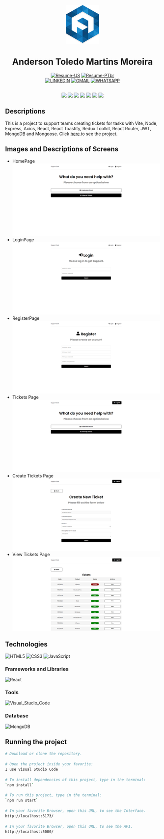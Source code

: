 <div align="center">

![Logo](./docs/logo/favicon.png)

# Anderson Toledo Martins Moreira

[![Resume-US](https://img.shields.io/badge/RESUME_US-3776AB?style=for-the-badge&logo=libreofficewriter&logoColor=white)](https://docs.google.com/document/d/1I8T4Mkb61NsTKN14ZbT1mnQKAc9LqiiPtgrYf9ayH1c/edit?usp=sharing)
[![Resume-PTbr](https://img.shields.io/badge/RESUME_PT_br-007C3C?style=for-the-badge&logo=libreofficewriter&logoColor=white)](https://docs.google.com/document/d/1vnFlRP3myxexgHk5Y6XaCKQGETPQwCygPZqGSblwCXg/edit?usp=sharing)
<br/>
[![LINKEDIN](https://img.shields.io/badge/Linkedin-0A66C2?style=for-the-badge&logo=linkedin&logoColor=white)](https://www.linkedin.com/in/atmmoreira)
[![GMAIL](https://img.shields.io/badge/Gmail-EE2624?style=for-the-badge&logo=gmail&logoColor=white)](mailto:atmmoreira.rj@gmail.com?subject=From%20GitHub&cc=atmmoreira.rj@gmail&body=Hi,%20there.%20Found%20you%20from%20GitHub.)
[![WHATSAPP](https://img.shields.io/badge/Whatsapp-34A853?style=for-the-badge&logo=whatsapp&logoColor=white)](https://api.whatsapp.com/send?phone=5521992890362)

</div>

<br >
<!-- References for Create budgets :: https://shields.io/category/build -->
<div align="center">
  <img src="https://img.shields.io/static/v1?label=STATUS&message=complete&color=green&style=for-the-badge"/>
  <img src="https://img.shields.io/static/v1?label=node&message=18&color=darkblue&style=for-the-badge"/>
  <img src="https://img.shields.io/static/v1?label=React&message=18.2.0&color=blue&style=for-the-badge"/>
  <img src="https://img.shields.io/static/v1?label=React Router&message=9.1&color=lightblue&style=for-the-badge"/>
  <img src="https://img.shields.io/static/v1?label=MongoDB&message=6.7&color=lightgray&style=for-the-badge"/>
  <img src="https://img.shields.io/static/v1?label=Mongoose&message=8.4&color=yellow&style=for-the-badge"/>
  <img src="https://img.shields.io/static/v1?label=Express.js&message=4.19&color=red&style=for-the-badge"/>
</div>

## Descriptions

This is a project to support teams creating tickets for tasks with Vite, Node, Express, Axios, React, React Toastify, Redux Toolkit, React Router, JWT, MongoDB and Mongoose. Click <a href="https://project-github-finder-react-vite.vercel.app/"> here </a> to see the project.

## Images and Descriptions of Screens

- HomePage
  ![New Layout](./docs/layout/homepage.jpg)
- LoginPage
  ![New Layout](./docs/layout/login.jpg)
- RegisterPage
  ![New Layout](./docs/layout/register.jpg)
- Tickets Page
  ![New Layout](./docs/layout/tickets-views.jpg)
- Create Tickets Page
  ![New Layout](./docs/layout/create-tickets.jpg)
- View Tickets Page
  ![New Layout](./docs/layout/views-tickets.jpg)

## Technologies

<!--
References for Create budgets :: https://shields.io/category/build
Icons: https://simpleicons.org/
-->

![HTML5](https://img.shields.io/badge/HTML5-E34F26?style=for-the-badge&logo=html5&logoColor=white)
![CSS3](https://img.shields.io/badge/CSS3-1572B6?style=for-the-badge&logo=css3&logoColor=white)
![JavaScript](https://img.shields.io/badge/JavaScript-323330?style=for-the-badge&logo=javascript&logoColor=F7DF1E)

### Frameworks and Libraries

![React](https://img.shields.io/badge/React-20232A?style=for-the-badge&logo=react&logoColor=61DAFB)

### Tools

![Visual_Studio_Code](https://img.shields.io/badge/Visual_Studio_Code-0078D4?style=for-the-badge&logo=visual%20studio%20code&logoColor=white)

### Database

![MongoDB](https://img.shields.io/badge/MongoDB-4EA94B?style=for-the-badge&logo=mongodb&logoColor=white)

## Running the project

```bash
# Download or clone the repository.

# Open the project inside your favorite:
I use Visual Studio Code

# To install dependencies of this project, type in the terminal:
`npm install`

# To run this project, type in the terminal:
`npm run start`

# In your favorite Browser, open this URL, to see the Interface.
http://localhost:5173/

# In your favorite Browser, open this URL, to see the API.
http://localhost:5000/
```
